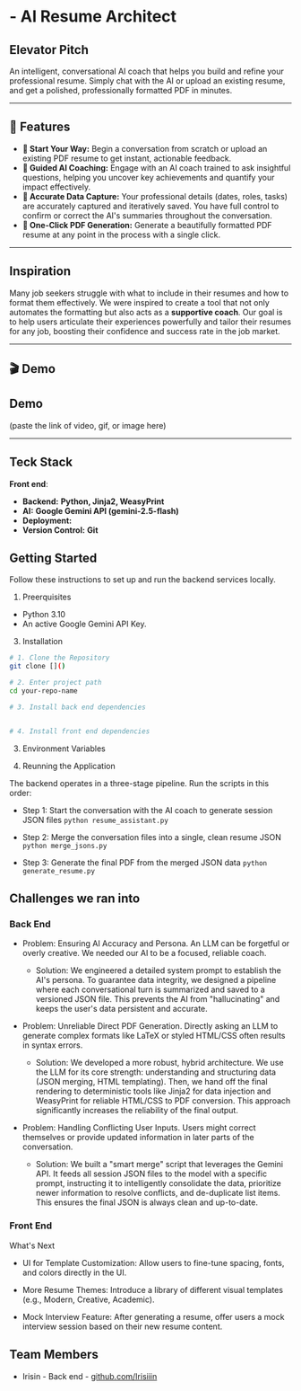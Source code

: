 # - AI Resume Architect

## Elevator Pitch

An intelligent, conversational AI coach that helps you build and refine your professional resume. Simply chat with the AI or upload an existing resume, and get a polished, professionally formatted PDF in minutes.

---
## 🌟 Features

* **🚀 Start Your Way:** Begin a conversation from scratch or upload an existing PDF resume to get instant, actionable feedback.
* **🤖 Guided AI Coaching:** Engage with an AI coach trained to ask insightful questions, helping you uncover key achievements and quantify your impact effectively.
* **💾 Accurate Data Capture:** Your professional details (dates, roles, tasks) are accurately captured and iteratively saved. You have full control to confirm or correct the AI's summaries throughout the conversation.
* **📄 One-Click PDF Generation:** Generate a beautifully formatted PDF resume at any point in the process with a single click.


---


## Inspiration

Many job seekers struggle with what to include in their resumes and how to format them effectively. We were inspired to create a tool that not only automates the formatting but also acts as a **supportive coach**. Our goal is to help users articulate their experiences powerfully and tailor their resumes for any job, boosting their confidence and success rate in the job market.

---

## 🎬 Demo


## Demo

(paste the link of video, gif, or image here)

---

## Teck Stack

**Front end**:


* **Backend:** **Python, Jinja2, WeasyPrint**
* **AI:** **Google Gemini API (gemini-2.5-flash)**
* **Deployment:**
* **Version Control:** **Git**


## Getting Started

Follow these instructions to set up and run the backend services locally.


1. Preerquisites

- Python 3.10
- An active Google Gemini API Key.


3. Installation

```bash
# 1. Clone the Repository
git clone []()

# 2. Enter project path
cd your-repo-name

# 3. Install back end dependencies


# 4. Install front end dependencies
```

3. Environment Variables

4. Reunning the Application

The backend operates in a three-stage pipeline. Run the scripts in this order:

- Step 1: Start the conversation with the AI coach to generate session JSON files
`python resume_assistant.py`

- Step 2: Merge the conversation files into a single, clean resume JSON
`python merge_jsons.py`

- Step 3: Generate the final PDF from the merged JSON data
`python generate_resume.py`


## Challenges we ran into

### Back End

- Problem: Ensuring AI Accuracy and Persona. An LLM can be forgetful or overly creative. We needed our AI to be a focused, reliable coach.

    - Solution: We engineered a detailed system prompt to establish the AI's persona. To guarantee data integrity, we designed a pipeline where each conversational turn is summarized and saved to a versioned JSON file. This prevents the AI from "hallucinating" and keeps the user's data persistent and accurate.

- Problem: Unreliable Direct PDF Generation. Directly asking an LLM to generate complex formats like LaTeX or styled HTML/CSS often results in syntax errors.

    - Solution: We developed a more robust, hybrid architecture. We use the LLM for its core strength: understanding and structuring data (JSON merging, HTML templating). Then, we hand off the final rendering to deterministic tools like Jinja2 for data injection and WeasyPrint for reliable HTML/CSS to PDF conversion. This approach significantly increases the reliability of the final output.

- Problem: Handling Conflicting User Inputs. Users might correct themselves or provide updated information in later parts of the conversation.

    - Solution: We built a "smart merge" script that leverages the Gemini API. It feeds all session JSON files to the model with a specific prompt, instructing it to intelligently consolidate the data, prioritize newer information to resolve conflicts, and de-duplicate list items. This ensures the final JSON is always clean and up-to-date.

### Front End


What's Next

  - UI for Template Customization: Allow users to fine-tune spacing, fonts, and colors directly in the UI.

  - More Resume Themes: Introduce a library of different visual templates (e.g., Modern, Creative, Academic).

  - Mock Interview Feature: After generating a resume, offer users a mock interview session based on their new resume content.

## Team Members

- Irisin - Back end - [github.com/Irisiiin](github.com/Irisiiin)

